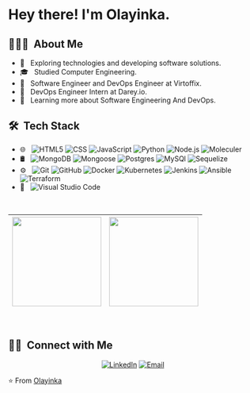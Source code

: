 # Hey there! I'm Olayinka.

## 👨🏻‍💻 &nbsp;About Me 

- 🤔 &nbsp; Exploring technologies and developing software solutions.
- 🎓 &nbsp; Studied Computer Engineering.
- 💼 &nbsp; Software Engineer and DevOps Engineer at Virtoffix.
- 💼 &nbsp; DevOps Engineer Intern at Darey.io.
- 🌱 &nbsp; Learning more about Software Engineering And DevOps.

## 🛠 &nbsp;Tech Stack

- 🌐 &nbsp;
  ![HTML5](https://img.shields.io/badge/-HTML5-333333?style=flat&logo=HTML5)
  ![CSS](https://img.shields.io/badge/-CSS-333333?style=flat&logo=CSS3&logoColor=1572B6)
  ![JavaScript](https://img.shields.io/badge/-JavaScript-333333?style=flat&logo=javascript)
  ![Python](https://img.shields.io/badge/-Python-333333?style=flat&logo=python)
  ![Node.js](https://img.shields.io/badge/-Node.js-333333?style=flat&logo=node.js)
  ![Moleculer](https://img.shields.io/badge/-Moleculer-333333?style=flat&logo=moleculer)
- 🛢 &nbsp;
  ![MongoDB](https://img.shields.io/badge/-MongoDB-333333?style=flat&logo=mongodb)
  ![Mongoose](https://img.shields.io/badge/-Mongoose-333333?style=flat&logo=mongodb)
  ![Postgres](https://img.shields.io/badge/-PostgreSQL-333333?style=flat&logo=postgresql)
  ![MySQl](https://img.shields.io/badge/-MySQL-333333?style=flat&logo=mysql)
  ![Sequelize](https://img.shields.io/badge/-Sequelize-333333?style=flat&logo=sequelize)
- ⚙️ &nbsp;
  ![Git](https://img.shields.io/badge/-Git-333333?style=flat&logo=git)
  ![GitHub](https://img.shields.io/badge/-GitHub-333333?style=flat&logo=github)
  ![Docker](https://img.shields.io/badge/-Docker-333333?logo=docker&style=flat)
  ![Kubernetes](https://img.shields.io/badge/-Kubernetes-333333?logo=kubernetes&style=flat)
  ![Jenkins](https://img.shields.io/badge/-Jenkins-333333?logo=jenkins&style=flat)
  ![Ansible](https://img.shields.io/badge/-Ansible-333333?logo=ansible&style=flat)
  ![Terraform](https://img.shields.io/badge/-Terraform-333333?logo=terraform&style=flat)
- 🔧 &nbsp;
  ![Visual Studio Code](https://img.shields.io/badge/-Visual%20Studio%20Code-333333?style=flat&logo=visual-studio-code&logoColor=007ACC)


<br/>

| <img height="180em" src="https://github-readme-stats.vercel.app/api?username=Horleryheancarh&theme=tokyonight&show_icons=true&layout=compact" /> | <img height="180em" src="https://github-readme-stats.vercel.app/api/top-langs/?username=Horleryheancarh&theme=tokyonight&layout=compact" /> |
|-----------------|-----------------|

<br/>

## 🤝🏻 &nbsp;Connect with Me 

<p align="center">
<a href="https://www.linkedin.com/in/horleryheancarh/"><img alt="LinkedIn" src="https://img.shields.io/badge/LinkedIn-Olayinka Oladipo-blue?style=flat-square&logo=linkedin"></a>
<a href="mailto:oladipoolayinka7@gmail.com"><img alt="Email" src="https://img.shields.io/badge/Email-oladipoolayinka7@gmail.com-blue?style=flat-square&logo=gmail"></a>
</p >

⭐️ From [Olayinka](https://github.com/Horleryheancarh)
